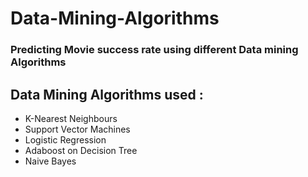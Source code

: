 # Data-Mining-Algorithms
### Predicting Movie success rate using different Data mining Algorithms
## Data Mining Algorithms used :
- K-Nearest Neighbours
- Support Vector Machines
- Logistic Regression
- Adaboost on Decision Tree
- Naive Bayes 
      
